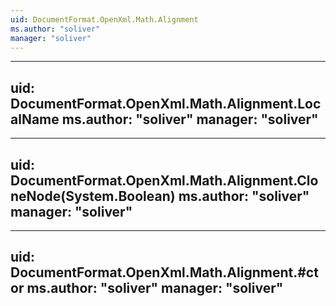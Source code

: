 ```yaml
---
uid: DocumentFormat.OpenXml.Math.Alignment
ms.author: "soliver"
manager: "soliver"
---
```


---
uid: DocumentFormat.OpenXml.Math.Alignment.LocalName
ms.author: "soliver"
manager: "soliver"
---

---
uid: DocumentFormat.OpenXml.Math.Alignment.CloneNode(System.Boolean)
ms.author: "soliver"
manager: "soliver"
---

---
uid: DocumentFormat.OpenXml.Math.Alignment.#ctor
ms.author: "soliver"
manager: "soliver"
---
